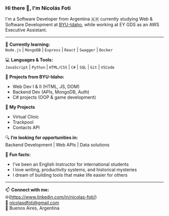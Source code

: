 ### Hi there 👋, I'm Nicolás Foti

I'm a Software Developer from Argentina 🇦🇷 currently studying Web & Software Development at [BYU-Idaho](https://www.byui.edu/), while working at EY GDS as an AWS Executive Assistant.

---

🧠 **Currently learning:**  
`Node.js` | `MongoDB` | `Express` | `React` | `Swagger` | `Docker`

💻 **Languages & Tools:**  
`JavaScript` | `Python` | `HTML/CSS` | `C#` | `SQL` | `Git` | `VSCode`

📌 **Projects from BYU-Idaho:**  
- Web Dev I & II (HTML, JS, DOM)  
- Backend Dev (APIs, MongoDB, Auth)  
- C# projects (OOP & game development)

📌 **My Projects**
- Virtual Clinic
- Trackpool
- Contacts API

🔍 **I’m looking for opportunities in:**  
Backend Development | Web APIs | Data solutions  

🌱 **Fun facts:**  
- I’ve been an English Instructor for international students  
- I love writing, productivity systems, and historical mysteries  
- I dream of building tools that make life easier for others

---

📫 **Connect with me:**  
🌐(https://www.linkedin.com/in/nicolas-foti/)  
📧 nicolasdfoti@gmail.com  
📍 Buenos Aires, Argentina  
